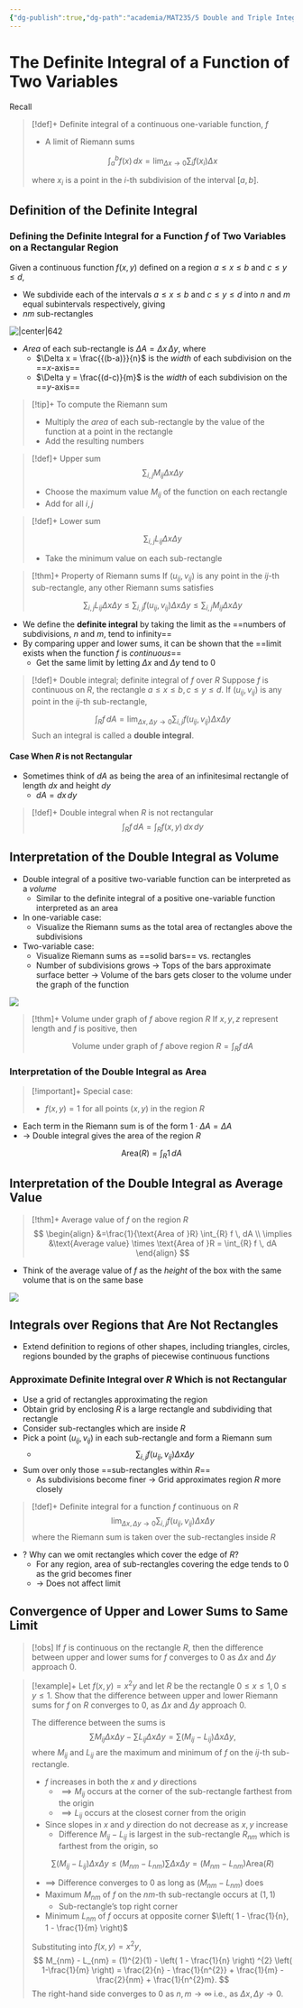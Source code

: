 ```yaml
---
{"dg-publish":true,"dg-path":"academia/MAT235/5 Double and Triple Integrals/The Definite Integral of a Function of Two Variables.md","permalink":"/academia/mat-235/5-double-and-triple-integrals/the-definite-integral-of-a-function-of-two-variables/","tags":["lecture","math","note","university"],"created":"2025-01-05T18:55:38.954-08:00","updated":"2025-01-09T16:06:03.879-08:00"}
---
```



# The Definite Integral of a Function of Two Variables

Recall

> [!def]+ Definite integral of a continuous one-variable function, $f$
> - A limit of Riemann sums
>
> $$
> \int_{a}^{b} f(x) \, dx = \lim_{ \Delta x \to 0 } \sum_{i} f(x_{i}) \Delta x
> $$
>
> where $x_{i}$ is a point in the $i$-th subdivision of the interval $\left[ a, b \right]$.

## Definition of the Definite Integral

### Defining the Definite Integral for a Function $f$ of Two Variables on a Rectangular Region

Given a continuous function $f(x, y)$ defined on a region $a \leq x \leq b$ and $c \leq y \leq d$,

- We subdivide each of the intervals $a \leq x \leq b$ and $c \leq y \leq d$ into $n$ and $m$ equal subintervals respectively, giving
- $nm$ sub-rectangles

![|center|642](https://i.imgur.com/KSJWKAr.png)

- *Area* of each sub-rectangle is $\Delta A = \Delta x \, \Delta y$, where
    - $\Delta x = \frac{{(b-a)}}{n}$ is the *width* of each subdivision on the ==$x$-axis==
    - $\Delta y = \frac{(d-c)}{m}$ is the *width* of each subdivision on the ==$y$-axis==

> [!tip]+ To compute the Riemann sum
> - Multiply the *area* of each sub-rectangle by the value of the function at a point in the rectangle
> - Add the resulting numbers

> [!def]+ Upper sum
> $$
> \sum_{i, j} M_{ij} \Delta x \Delta y
> $$
>
> - Choose the maximum value $M_{ij}$ of the function on each rectangle
> - Add for all $i, j$

> [!def]+ Lower sum
>
> $$
> \sum_{i, j} L_{ij} \Delta x \Delta y
> $$
> - Take the minimum value on each sub-rectangle

> [!thm]+ Property of Riemann sums
> If $\left( u_{ij}, v_{ij} \right)$ is any point in the $ij$-th sub-rectangle, any other Riemann sums satisfies
>
> $$
> \sum_{i,j} L_{ij} \Delta x \Delta y \leq \sum_{i, j} f(u_{ij}, v_{ij}) \Delta x \Delta y \leq \sum_{i,j} M_{ij} \Delta x \Delta y
> $$

- We define the **definite integral** by taking the limit as the ==numbers of subdivisions, $n$ and $m$, tend to infinity==
- By comparing upper and lower sums, it can be shown that the ==limit exists when the function $f$ is *continuous*==
    - Get the same limit by letting $\Delta x$ and $\Delta y$ tend to 0

> [!def]+ Double integral; definite integral of $f$ over $R$
> Suppose $f$ is continuous on $R$, the rectangle $a \leq x \leq b, c \leq y \leq d$.
> If $(u_{ij}, v_{ij})$ is any point in the $ij$-th sub-rectangle,
>
> $$
> \int_{R} f \, dA = \lim_{ \Delta x, \Delta y \to 0 }  \sum_{i, j} f(u_{ij}, v_{ij}) \Delta x \Delta y
> $$
> Such an integral is called a **double integral**.

#### Case When $R$ is not Rectangular

- Sometimes think of $dA$ as being the area of an infinitesimal rectangle of length $dx$ and height $dy$
    - $dA = dx\,dy$

> [!def]+ Double integral when $R$ is not rectangular
> $$
> \int_{R} f \, dA = \int_{R} f(x, y)\,dx\,dy
> $$

## Interpretation of the Double Integral as Volume

- Double integral of a positive two-variable function can be interpreted as a *volume*
    - Similar to the definite integral of a positive one-variable function interpreted as an area
- In one-variable case:
    - Visualize the Riemann sums as the total area of rectangles above the subdivisions
- Two-variable case:
    - Visualize Riemann sums as ==solid bars== vs. rectangles
    - Number of subdivisions grows → Tops of the bars approximate surface better → Volume of the bars gets closer to the volume under the graph of the function

![](https://i.imgur.com/d0MTnf0.png)

> [!thm]+ Volume under graph of $f$ above region $R$
> If $x, y, z$ represent length and $f$ is positive, then
>
> $$
> \text{Volume under graph of } f \text{ above region } R = \int_{R} f \, dA
> $$

### Interpretation of the Double Integral as Area

> [!important]+ Special case:
> - $f(x, y) = 1$ for all points $(x, y)$ in the region $R$

- Each term in the Riemann sum is of the form $1 \cdot \Delta A = \Delta A$
- → Double integral gives the area of the region $R$

$$
\text{Area}(R) = \int_{R} 1 \, dA
$$

## Interpretation of the Double Integral as Average Value

> [!thm]+ Average value of $f$ on the region $R$
> $$
> \begin{align}
> &=\frac{1}{\text{Area of }R} \int_{R} f \, dA  \\
> \implies &\text{Average value} \times \text{Area of }R = \int_{R} f \, dA
> \end{align}
> $$

- Think of the average value of $f$ as the *height* of the box with the same volume that is on the same base

![](https://i.imgur.com/aPsLP1W.png)

## Integrals over Regions that Are Not Rectangles

- Extend definition to regions of other shapes, including triangles, circles, regions bounded by the graphs of piecewise continuous functions

### Approximate Definite Integral over $R$ Which is not Rectangular

- Use a grid of rectangles approximating the region
- Obtain grid by enclosing $R$ is a large rectangle and subdividing that rectangle
- Consider sub-rectangles which are inside $R$
- Pick a point $(u_{ij}, v_{ij})$ in each sub-rectangle and form a Riemann sum
    - $$\sum_{i, j} f(u_{ij}, v_{ij}) \Delta x \Delta y$$
- Sum over only those ==sub-rectangles within $R$==
    - As subdivisions become finer → Grid approximates region $R$ more closely

> [!def]+ Definite integral for a function $f$ continuous on $R$
> $$
> \lim_{ \Delta x, \Delta y \to 0 } \sum_{i, j} f(u_{ij}, v_{ij}) \Delta x \Delta y
> $$
> where the Riemann sum is taken over the sub-rectangles inside $R$

- ? Why can we omit rectangles which cover the edge of $R$?
    - For any region, area of sub-rectangles covering the edge tends to 0 as the grid becomes finer
    - → Does not affect limit

## Convergence of Upper and Lower Sums to Same Limit

> [!obs] If $f$ is continuous on the rectangle $R$, then the difference between upper and lower sums for $f$ converges to 0 as $\Delta x$ and $\Delta y$ approach 0.

> [!example]+ Let $f(x, y) = x^{2}y$ and let $R$ be the rectangle $0 \leq x \leq 1, 0 \leq y \leq 1$. Show that the difference between upper and lower Riemann sums for $f$ on $R$ converges to 0, as $\Delta x$ and $\Delta y$ approach 0.
>
> The difference between the sums is
> $$
> \sum M_{ij} \Delta x \Delta y - \sum L_{ij} \Delta x\Delta y = \sum \left( M_{ij} - L_{ij} \right) \Delta x \Delta y,
> $$
> where $M_{ij}$ and $L_{ij}$ are the maximum and minimum of $f$ on the $ij$-th sub-rectangle.
>
> - $f$ increases in both the $x$ and $y$ directions
>     - $\implies M_{ij}$ occurs at the corner of the sub-rectangle farthest from the origin
>     - $\implies L_{ij}$ occurs at the closest corner from the origin
> - Since slopes in $x$ and $y$ direction do not decrease as $x, y$ increase
>     - Difference $M_{ij} - L_{ij}$ is largest in the sub-rectangle $R_{nm}$ which is farthest from the origin, so
>
> $$
> \sum (M_{ij} - L_{ij}) \Delta x \Delta y \leq (M_{nm} - L_{nm}) \sum \Delta x \Delta y = (M_{nm} - L_{nm}) \text{Area}(R)
> $$
>
> - $\implies$ Difference converges to 0 as long as $(M_{nm} - L_{nm})$ does
> - Maximum $M_{nm}$ of $f$ on the $nm$-th sub-rectangle occurs at $(1, 1)$
>     - Sub-rectangle’s top right corner
> - Minimum $L_{nm}$ of $f$ occurs at opposite corner $\left( 1 - \frac{1}{n}, 1 - \frac{1}{m} \right)$
>
> Substituting into $f(x, y) = x^{2}y$,
> $$
> M_{nm} - L_{nm} = (1)^{2}(1) - \left( 1 - \frac{1}{n} \right) ^{2} \left( 1-\frac{1}{m} \right) = \frac{2}{n} - \frac{1}{n^{2}} + \frac{1}{m} - \frac{2}{nm} + \frac{1}{n^{2}m}.
> $$
> The right-hand side converges to 0 as $n, m \to \infty$ i.e., as $\Delta x, \Delta y \to 0$.

